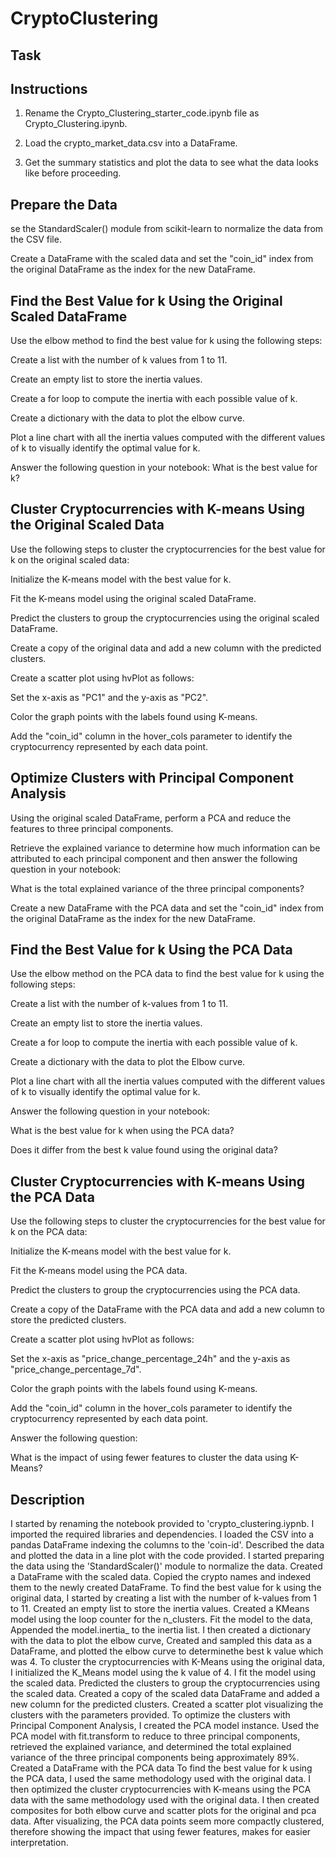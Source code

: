 # CryptoClustering

## Task

## Instructions

1. Rename the Crypto_Clustering_starter_code.ipynb file as Crypto_Clustering.ipynb.

2. Load the crypto_market_data.csv into a DataFrame.

3. Get the summary statistics and plot the data to see what the data looks like before proceeding.

## Prepare the Data

se the StandardScaler() module from scikit-learn to normalize the data from the CSV file.

Create a DataFrame with the scaled data and set the "coin_id" index from the original DataFrame as the index for the new DataFrame.

## Find the Best Value for k Using the Original Scaled DataFrame

Use the elbow method to find the best value for k using the following steps:

Create a list with the number of k values from 1 to 11.

Create an empty list to store the inertia values.

Create a for loop to compute the inertia with each possible value of k.

Create a dictionary with the data to plot the elbow curve.

Plot a line chart with all the inertia values computed with the different values of k to visually identify the optimal value for k.

Answer the following question in your notebook: What is the best value for k?

## Cluster Cryptocurrencies with K-means Using the Original Scaled Data

Use the following steps to cluster the cryptocurrencies for the best value for k on the original scaled data:

Initialize the K-means model with the best value for k.

Fit the K-means model using the original scaled DataFrame.

Predict the clusters to group the cryptocurrencies using the original scaled DataFrame.

Create a copy of the original data and add a new column with the predicted clusters.

Create a scatter plot using hvPlot as follows:

Set the x-axis as "PC1" and the y-axis as "PC2".

Color the graph points with the labels found using K-means.

Add the "coin_id" column in the hover_cols parameter to identify the cryptocurrency represented by each data point.

## Optimize Clusters with Principal Component Analysis

Using the original scaled DataFrame, perform a PCA and reduce the features to three principal components.

Retrieve the explained variance to determine how much information can be attributed to each principal component and then answer the following question in your notebook:

What is the total explained variance of the three principal components?

Create a new DataFrame with the PCA data and set the "coin_id" index from the original DataFrame as the index for the new DataFrame.

## Find the Best Value for k Using the PCA Data

Use the elbow method on the PCA data to find the best value for k using the following steps:

Create a list with the number of k-values from 1 to 11.

Create an empty list to store the inertia values.

Create a for loop to compute the inertia with each possible value of k.

Create a dictionary with the data to plot the Elbow curve.

Plot a line chart with all the inertia values computed with the different values of k to visually identify the optimal value for k.

Answer the following question in your notebook:

What is the best value for k when using the PCA data?

Does it differ from the best k value found using the original data?


## Cluster Cryptocurrencies with K-means Using the PCA Data

Use the following steps to cluster the cryptocurrencies for the best value for k on the PCA data:

Initialize the K-means model with the best value for k.

Fit the K-means model using the PCA data.

Predict the clusters to group the cryptocurrencies using the PCA data.

Create a copy of the DataFrame with the PCA data and add a new column to store the predicted clusters.

Create a scatter plot using hvPlot as follows:

Set the x-axis as "price_change_percentage_24h" and the y-axis as "price_change_percentage_7d".

Color the graph points with the labels found using K-means.

Add the "coin_id" column in the hover_cols parameter to identify the cryptocurrency represented by each data point.

Answer the following question:

What is the impact of using fewer features to cluster the data using K-Means?

## Description

I started by renaming the notebook provided to 'crypto_clustering.iypnb. I imported the required libraries and dependencies. I loaded the CSV into a pandas DataFrame indexing the columns to the 'coin-id'. Described the data and plotted the data in a line plot with the code provided. I started preparing the data using the 'StandardScaler()' module to normalize the data. Created a DataFrame with the scaled data. Copied the crypto names and indexed them to the newly created DataFrame. To find the best value for k using the original data, I started by creating a list with the number of k-values from 1 to 11. Created an empty list to store the inertia values. Created a KMeans model using the loop counter for the n_clusters. Fit the model to the data, Appended the model.inertia_ to the inertia list. I then created a dictionary with the data to plot the elbow curve, Created and sampled this data as a DataFrame, and plotted the elbow curve to determinethe best k value which was 4. To cluster the cryptocurrencies with K-Means using the original data, I initialized the K_Means model using the k value of 4. I fit the model using the scaled data. Predicted the clusters to group the cryptocurrencies using the scaled data. Created a copy of the scaled data DataFrame and added a new column for the predicted clusters. Created a scatter plot visualizing the clusters with the parameters provided. To optimize the clusters with Principal Component Analysis, I created the PCA model instance. Used the PCA model with fit.transform to reduce to three principal components, retrieved the explained variance, and determined the total explained variance of the three principal components being approximately 89%. Created a DataFrame with the PCA data To find the best value for k using the PCA data, I used the same methodology used with the original data. I then optimized the cluster cryptocurrencies with K-means using the PCA data with the same methodology used with the original data. I then created composites for both elbow curve and scatter plots for the original and pca data. After visualizing, the PCA data points seem more compactly clustered, therefore showing the impact that using fewer features, makes for easier interpretation.
